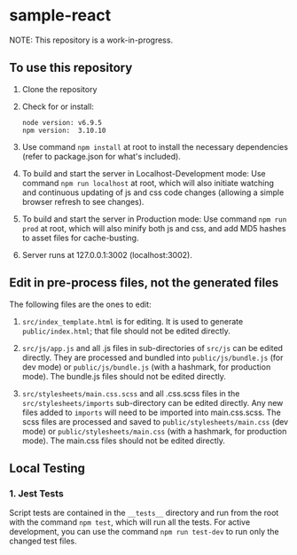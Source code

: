 # sample-react

NOTE: This repository is a work-in-progress.

## To use this repository
1. Clone the repository

2. Check for or install:
    ```
    node version: v6.9.5
    npm version:  3.10.10
    ```

3. Use command `npm install` at root to install the necessary dependencies (refer to package.json for what's included).

4. To build and start the server in Localhost-Development mode: Use command `npm run localhost` at root, which will also initiate watching and continuous updating of js and css code changes (allowing a simple browser refresh to see changes).

5. To build and start the server in Production mode: Use command `npm run prod` at root, which will also minify both js and css, and add MD5 hashes to asset files for cache-busting.

6. Server runs at 127.0.0.1:3002 (localhost:3002).

## Edit in pre-process files, not the generated files
The following files are the ones to edit:

1. `src/index_template.html` is for editing.  It is used to generate `public/index.html`; that file should not be edited directly.

2. `src/js/app.js` and all .js files in sub-directories of `src/js` can be edited directly.  They are processed and bundled into `public/js/bundle.js` (for dev mode) or `public/js/bundle.js` (with a hashmark, for production mode). The bundle.js files should not be edited directly.

3. `src/stylesheets/main.css.scss` and all .css.scss files in the `src/stylesheets/imports` sub-directory can be edited directly.  Any new files added to `imports` will need to be imported into main.css.scss.  The scss files are processed and saved to `public/stylesheets/main.css` (dev mode) or `public/stylesheets/main.css` (with a hashmark, for production mode).  The main.css files should not be edited directly.

## Local Testing

### 1. Jest Tests
Script tests are contained in the `__tests__` directory and run from the root with the command `npm test`, which will run all the tests.  For active development, you can use the command `npm run test-dev` to run only the changed test files.
